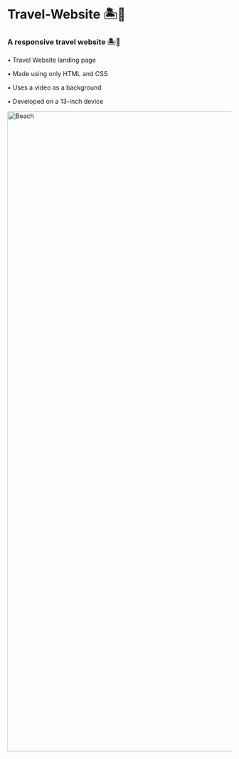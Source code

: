 # Travel-Website 🏝🌊

### **A responsive travel website 🏝🌊**


• Travel Website landing page

• Made using only HTML and CSS

• Uses a video as a background

• Developed on a 13-inch device

<img width="1440" alt="Beach" src="https://user-images.githubusercontent.com/89503697/175762699-0901c5c1-4272-4cbd-8c93-0d180d6eaf91.png">
